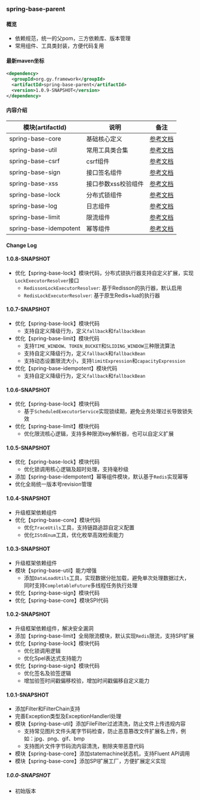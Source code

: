 ### spring-base-parent

#### 概览
- 依赖规范，统一的父pom，三方依赖库、版本管理
- 常用组件、工具类封装，方便代码复用

#### 最新maven坐标
```xml
<dependency>
  <groupId>org.gy.framework</groupId>
  <artifactId>spring-base-parent</artifactId>
  <version>1.0.9-SNAPSHOT</version>
</dependency>
```

#### 内容介绍

| 模块(artifactId)         | 说明          | 备注                                       |
|------------------------|-------------|------------------------------------------|
| spring-base-core       | 基础核心定义      | [参考文档](spring-base-core/README.md)       |
| spring-base-util       | 常用工具类合集     | [参考文档](spring-base-util/README.md)       |
| spring-base-csrf       | csrf组件      | [参考文档](spring-base-csrf/README.md)       |
| spring-base-sign       | 接口签名组件      | [参考文档](spring-base-sign/README.md)       |
| spring-base-xss        | 接口参数xss校验组件 | [参考文档](spring-base-xss/README.md)        |
| spring-base-lock       | 分布式锁组件      | [参考文档](spring-base-lock/README.md)       |
| spring-base-log        | 日志组件        | [参考文档](spring-base-log/README.md)        |
| spring-base-limit      | 限流组件        | [参考文档](spring-base-limit/README.md)      |
| spring-base-idempotent | 幂等组件        | [参考文档](spring-base-idempotent/README.md) |

#### Change Log
#### 1.0.8-SNAPSHOT
- 优化【spring-base-lock】模块代码，分布式锁执行器支持自定义扩展，实现`LockExecutorResolver`接口
  - `RedissonLockExecutorResolver`: 基于Redisson的执行器，默认启用
  - `RedisLockExecutorResolver`: 基于原生Redis+lua的执行器

#### 1.0.7-SNAPSHOT
- 优化【spring-base-lock】模块代码
  - 支持自定义降级行为，定义`fallback`和`fallbackBean`
- 优化【spring-base-limit】模块代码
  - 支持`TIME_WINDOW`、`TOKEN_BUCKET`和`SLIDING_WINDOW`三种限流算法
  - 支持自定义降级行为，定义`fallback`和`fallbackBean`
  - 支持动态设置限流大小，支持`limitExpression`和`capacityExpression`
- 优化【spring-base-idempotent】模块代码
  - 支持自定义降级行为，定义`fallback`和`fallbackBean`

#### 1.0.6-SNAPSHOT
- 优化【spring-base-lock】模块代码
  - 基于`ScheduledExecutorService`实现锁续期，避免业务处理过长导致锁失效
- 优化【spring-base-limit】模块代码
  - 优化限流核心逻辑，支持多种限流key解析器，也可以自定义扩展

#### 1.0.5-SNAPSHOT
- 优化【spring-base-lock】模块代码
  - 优化锁调用核心逻辑及超时处理，支持毫秒级
- 添加【spring-base-idempotent】幂等组件模块，默认基于`Redis`实现幂等
- 优化全局统一版本号revision管理

#### 1.0.4-SNAPSHOT
- 升级框架依赖组件
- 优化【spring-base-core】模块代码
  - 优化`TraceUtils`工具，支持链路追踪自定义配置
  - 优化`IStdEnum`工具，优化枚举高效检索能力

#### 1.0.3-SNAPSHOT
- 升级框架依赖组件
- 模块【spring-base-util】能力增强
  - 添加`DataLoadUtils`工具，实现数据分批加载，避免单次处理数据过大，同时支持`CompletableFuture`多线程任务执行处理
- 优化【spring-base-sign】模块代码
- 优化【spring-base-core】模块SPI代码

#### 1.0.2-SNAPSHOT
- 升级框架依赖组件，解决安全漏洞
- 添加【spring-base-limit】全局限流模块，默认实现`Redis`限流，支持SPI扩展
- 优化【spring-base-lock】模块代码
  - 优化锁调用逻辑
  - 优化Spel表达式支持能力
- 优化【spring-base-sign】模块代码
  - 优化签名及验签逻辑
  - 增加验签时间戳偏移校验，增加时间戳偏移自定义能力

#### 1.0.1-SNAPSHOT
- 添加Filter和FilterChain支持
- 完善Exception类型及ExceptionHandlerI处理
- 模块【spring-base-util】添加FileFilter过滤清洗，防止文件上传违规内容
  - 支持常见图片文件头尾字节码检查，防止恶意篡改文件扩展名上传，例如：jpg、png、gif、bmp
  - 支持图片文件字节码流内容清洗，剔除夹带恶意代码
- 模块【spring-base-core】添加statemachine状态机，支持Fluent API调用
- 模块【spring-base-core】添加SPI扩展工厂，方便扩展定义实现

##### 1.0.0-SNAPSHOT
- 初始版本